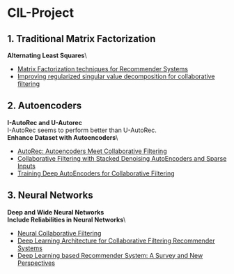 # CIL-Project

## 1. Traditional Matrix Factorization
  **Alternating Least Squares**\

  * [Matrix Factorization techniques for Recommender Systems](https://datajobs.com/data-science-repo/Recommender-Systems-[Netflix].pdf)
  * [Improving regularized singular value decomposition for collaborative filtering](https://www.cs.uic.edu/~liub/KDD-cup-2007/proceedings/Regular-Paterek.pdf)

## 2. Autoencoders
  **I-AutoRec and U-Autorec**\
  I-AutoRec seems to perform better than U-AutoRec.\
  **Enhance Dataset with Autoencoders**\

  * [AutoRec: Autoencoders Meet Collaborative Filtering](http://users.cecs.anu.edu.au/~u5098633/papers/www15.pdf)
  * [Collaborative Filtering with Stacked Denoising AutoEncoders and Sparse Inputs](https://hal.inria.fr/hal-01256422v1/document)
  * [Training Deep AutoEncoders for Collaborative Filtering](https://arxiv.org/pdf/1708.01715.pdf)

## 3. Neural Networks
  **Deep and Wide Neural Networks**\
  **Include Reliabilities in Neural Networks**\

  * [Neural Collaborative Filtering](https://arxiv.org/pdf/1708.05031.pdf)
  * [Deep Learning Architecture for Collaborative Filtering Recommender Systems](https://www.researchgate.net/publication/340416554_Deep_Learning_Architecture_for_Collaborative_Filtering_Recommender_Systems)
  * [Deep Learning based Recommender System: A Survey and New Perspectives](https://arxiv.org/pdf/1707.07435.pdf)
